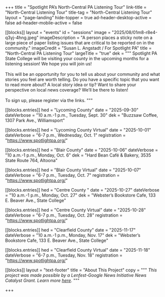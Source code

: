 +++
title = "Spotlight PA’s North-Central PA Listening Tour"
link-title = "North-Central Listening Tour"
title-tag = "North-Central Listening Tour"
layout = "page-landing"
hide-topper = true
ad-header-desktop-active = false
ad-header-mobile-active = false

[[blocks]]
layout = "events"
id = "sessions"
image = "2025/08/01m8-r8e4-q3yj-4hng.jpeg"
imageDescription = "A person places a sticky note on a large piece of paper listing issues that are critical to be reported on in the community."
imageCredit = "Susan L. Angstadt / For Spotlight PA"
title = "North-Central PA Listening Tour"
largeTitle = "true"
dek = """
Spotlight PA State College will be visiting your county in the upcoming months for a listening session! We hope you will join us!
<br><br>
This will be an opportunity for you to tell us about your community and what stories you feel are worth telling. Do you have a specific topic that you want to read more about? A local story idea or tip? Want to share your perspective on local news coverage? We’ll be there to listen!
<br><br>
To sign up, please register via the links.
"""

  [[blocks.entries]]
  hed = "Lycoming County"
  date = "2025-09-30"
  dateVerbose = "10 a.m.-1 p.m., Tuesday, Sept. 30"
  dek = "Buzzsaw Coffee, 1307 Park Ave., Williamsport"

  [[blocks.entries]]
  hed = "Lycoming County Virtual"
  date = "2025-10-01"
  dateVerbose = "6-7 p.m., Wednesday, Oct. 1"
  registration = "https://www.spotlightpa.org/"

  [[blocks.entries]]
  hed = "Blair County"
  date = "2025-10-06"
  dateVerbose = "10 a.m.-1 p.m., Monday, Oct. 6"
  dek = "Hard Bean Café & Bakery, 3535 State Route 764, Altoona"

  [[blocks.entries]]
  hed = "Blair County Virtual"
  date = "2025-10-07"
  dateVerbose = "6-7 p.m., Tuesday, Oct. 7"
  registration = "https://www.spotlightpa.org/"

  [[blocks.entries]]
  hed = "Centre County "
  date = "2025-10-27"
  dateVerbose = "10 a.m.-1 p.m., Monday, Oct. 27"
  dek = "Webster’s Bookstore Cafe, 133 E. Beaver Ave., State College"

  [[blocks.entries]]
  hed = "Centre County Virtual"
  date = "2025-10-28"
  dateVerbose = "6-7 p.m., Tuesday, Oct. 28"
  registration = "https://www.spotlightpa.org/"

  [[blocks.entries]]
  hed = "Clearfield County"
  date = "2025-11-17"
  dateVerbose = "10 a.m.-1 p.m., Monday, Nov. 17"
  dek = "Webster’s Bookstore Cafe, 133 E. Beaver Ave., State College"

  [[blocks.entries]]
  hed = "Clearfield County Virtual"
  date = "2025-11-18"
  dateVerbose = "6-7 p.m., Tuesday, Nov. 18"
  registration = "https://www.spotlightpa.org/"

[[blocks]]
layout = "text-footer"
title = "About This Project"
copy = """
<i>This project was made possible by a Lenfest-Google News Initiative News Catalyst Grant. Learn more <a href="https://www.lenfestinstitute.org/institute-news/lenfest-institute-google-news-initiative-community-listening-grant/">here</a>.</i>
"""


+++
